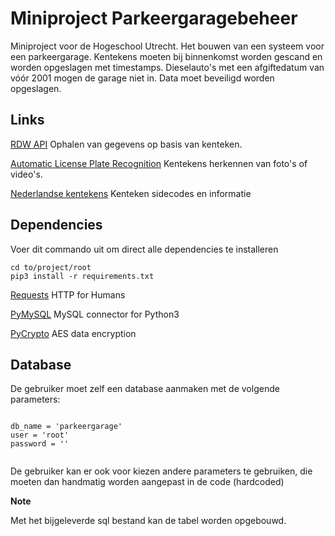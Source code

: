 Miniproject Parkeergaragebeheer
===============================

Miniproject voor de Hogeschool Utrecht. Het bouwen van een systeem voor een parkeergarage.
Kentekens moeten bij binnenkomst worden gescand en worden opgeslagen met timestamps. Dieselauto's met een afgiftedatum van vóór 2001 mogen de garage niet in.
Data moet beveiligd worden opgeslagen.

Links
-----

[RDW API](https://overheid.io) Ophalen van gegevens op basis van kenteken.

[Automatic License Plate Recognition](https://openalpr.com) Kentekens herkennen van foto's of video's.

[Nederlandse kentekens](https://nl.wikipedia.org/wiki/Nederlands_kenteken) Kenteken sidecodes en informatie

Dependencies
------------

Voer dit commando uit om direct alle dependencies te installeren

```
cd to/project/root
pip3 install -r requirements.txt
```

[Requests](http://docs.python-requests.org/en/master/) HTTP for Humans

[PyMySQL](https://pymysql.readthedocs.io/en/latest/user/index.html) MySQL connector for Python3

[PyCrypto](https://pythonprogramming.net/encryption-and-decryption-in-python-code-example-with-explanation/) AES data encryption

Database
--------

De gebruiker moet zelf een database aanmaken met de volgende parameters:

```

db_name = 'parkeergarage'
user = 'root'
password = ''


```

De gebruiker kan er ook voor kiezen andere parameters te gebruiken, die moeten dan handmatig worden aangepast in de code (hardcoded)

**Note**

Met het bijgeleverde sql bestand kan de tabel worden opgebouwd.